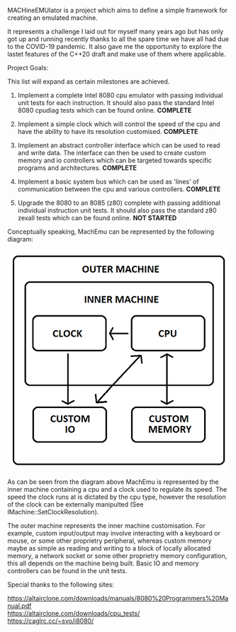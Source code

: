 MACHineEMUlator is a project which aims to define a simple framework for creating an emulated machine.

It represents a challenge I laid out for myself many years ago but has only got up and running
recently thanks to all the spare time we have all had due to the COVID-19 pandemic. It also gave
me the opportunity to explore the lastet features of the C++20 draft and make use of them where
applicable.

Project Goals: 

This list will expand as certain milestones are achieved.

1. Implement a complete Intel 8080 cpu emulator with passing individual unit tests for each instruction. It should also pass the standard Intel 8080 cpudiag tests which can be found online. **COMPLETE**

2. Implement a simple clock which will control the speed of the cpu and have the ability to have its resolution customised. **COMPLETE**

3. Implement an abstract controller interface which can be used to read and write data. The interface can then be used to create custom memory and io controllers which can be targeted towards specific programs and architectures. **COMPLETE**

4. Implement a basic system bus which can be used as 'lines' of communication between the cpu and various controllers. **COMPLETE**

5. Upgrade the 8080 to an 8085 (z80) complete with passing additional individual instruction unit tests. It should also pass the standard z80 zexall tests which can be found online. **NOT STARTED**

Conceptually speaking, MachEmu can be represented by the following diagram:

![](Docs/images/MachineDiagram.png)

As can be seen from the diagram above MachEmu is represented by the inner machine containing a cpu and a clock used to regulate its speed. The speed the clock runs at is dictated by the cpu type, however the resolution of the clock can be externally manipulted (See IMachine::SetClockResolution).

The outer machine represents the inner machine customisation. For example, custom input/output may involve interacting with a keyboard or mouse, or some other proprietry peripheral, whereas custom memory maybe as simple as reading and writing to a block of locally allocated memory, a network socket or some other proprietry memory configuration, this all depends on the machine being built. Basic IO and memory controllers can be found in the unit tests.

Special thanks to the following sites:

https://altairclone.com/downloads/manuals/8080%20Programmers%20Manual.pdf<br>
https://altairclone.com/downloads/cpu_tests/<br>
https://caglrc.cc/~svo/i8080/